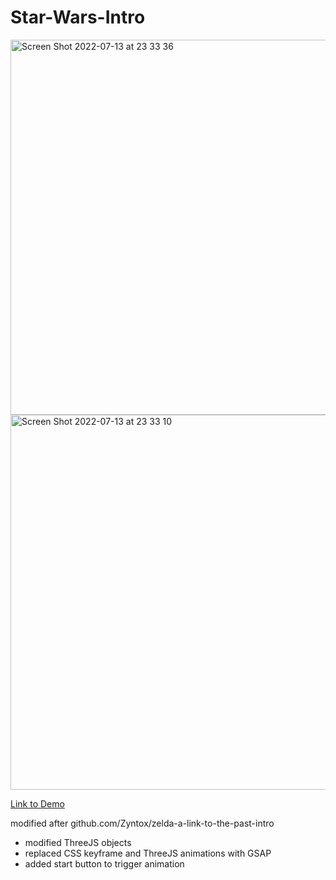 # Star-Wars-Intro

<img width="600" alt="Screen Shot 2022-07-13 at 23 33 36" src="https://user-images.githubusercontent.com/72298350/178785241-b892fad0-76b6-4478-b280-736ef25dbda9.png">
<img width="600" alt="Screen Shot 2022-07-13 at 23 33 10" src="https://user-images.githubusercontent.com/72298350/178785252-312075b2-1174-43ca-96c1-3e7cc73981f2.png">

<a href="https://gisdirk.github.io/Zelda-Intro/">Link to Demo</a>

modified after github.com/Zyntox/zelda-a-link-to-the-past-intro

- modified ThreeJS objects
- replaced CSS keyframe and ThreeJS animations with GSAP 
- added start button to trigger animation
